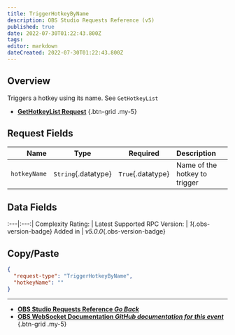 ```yaml
---
title: TriggerHotkeyByName
description: OBS Studio Requests Reference (v5)
published: true
date: 2022-07-30T01:22:43.800Z
tags: 
editor: markdown
dateCreated: 2022-07-30T01:22:43.800Z
---
```


## Overview
Triggers a hotkey using its name. See `GetHotkeyList`
- [**GetHotkeyList Request**](/en/Broadcasters/OBS/Requests/General-Requests/GetHotkeyList)
{.btn-grid .my-5}

## Request Fields
Name | Type | Required| Description |
----:|:----:|:-------:|:------------|
`hotkeyName` | `String`{.datatype} | `True`{.datatype} | Name of the hotkey to trigger	

## Data Fields
:---|:---:|
Complexity Rating: | <span class="stars stars--3"></span>
Latest Supported RPC Version: | *1*{.obs-version-badge}
Added in | *v5.0.0*{.obs-version-badge}

## Copy/Paste
```json
{
  "request-type": "TriggerHotkeyByName",
  "hotkeyName": ""
}
```

---

- [<i class="mdi mdi-chevron-left"></i>**OBS Studio Requests Reference *Go Back***](/en/Broadcasters/OBS/Requests)
- [<i class="mdi mdi-github"></i> **OBS WebSocket Documentation *GitHub documentation for this event***](https://github.com/obsproject/obs-websocket/blob/master/docs/generated/protocol.md#TriggerHotkeyByName)
{.btn-grid .my-5}
